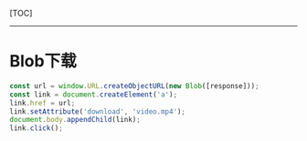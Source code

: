 [TOC]

---

# Blob下载

```javascript
const url = window.URL.createObjectURL(new Blob([response]));
const link = document.createElement('a');
link.href = url;
link.setAttribute('download', 'video.mp4');
document.body.appendChild(link);
link.click();
```
